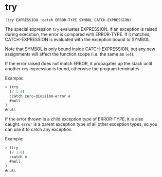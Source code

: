 # try

`(try EXPRESSION :catch ERROR-TYPE SYMBOL CATCH-EXPRESSION)`

The special expression `try` evaluates EXPRESSION. If an exception is
raised during execution, the error is compared with ERROR-TYPE. If it
matches, CATCH-EXPRESSION is evaluated with the exception bound to
SYMBOL.

Note that SYMBOL is only bound inside CATCH-EXPRESSION, but any new
assignments will affect the function scope (i.e. the same as `let`).

If the error raised does not match ERROR, it propagates up the stack
until another `try` expression is found, otherwise the program
terminates.

Example:

```lisp
> (try
  (/ 1 0)
  :catch zero-division-error e
  #null
)
#null
```

If the error thrown is a child exception type of ERROR-TYPE, it is
also caught. `error` is a parent exception type of all other exception
types, so you can use it to catch any exception.

Example:

```lisp
> (try
  (/ 1 0)
  :catch e
  #null
)
#null

```
